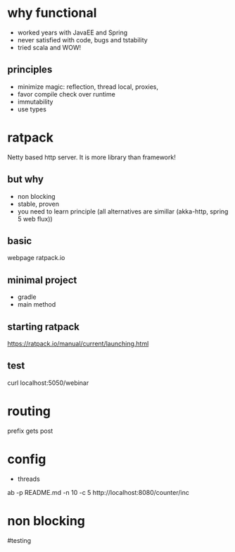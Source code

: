 # why functional

- worked years with JavaEE and Spring
- never satisfied with code, bugs and tstability
- tried scala and WOW!

## principles
- minimize magic: reflection, thread local, proxies,
- favor compile check over runtime
- immutability
- use types


# ratpack

Netty based http server.
It is more library than framework!

## but why
- non  blocking
- stable, proven
- you need to learn principle (all alternatives are simillar (akka-http, spring 5 web flux))

## basic
webpage ratpack.io


## minimal project
- gradle
- main method

## starting ratpack
https://ratpack.io/manual/current/launching.html

## test
curl localhost:5050/webinar

# routing
prefix
gets 
post

# config

- threads

ab -p README.md -n 10 -c 5 http://localhost:8080/counter/inc

# non blocking

#testing






 


